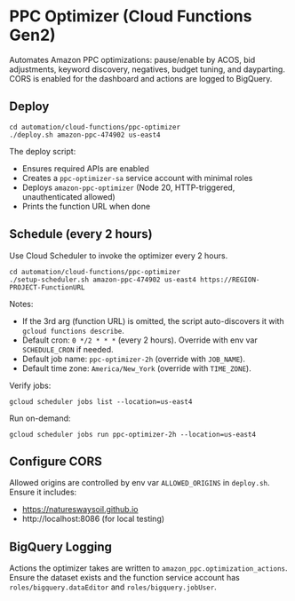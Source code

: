 # PPC Optimizer (Cloud Functions Gen2)

Automates Amazon PPC optimizations: pause/enable by ACOS, bid adjustments, keyword discovery, negatives, budget tuning, and dayparting. CORS is enabled for the dashboard and actions are logged to BigQuery.

## Deploy

```
cd automation/cloud-functions/ppc-optimizer
./deploy.sh amazon-ppc-474902 us-east4
```

The deploy script:
- Ensures required APIs are enabled
- Creates a `ppc-optimizer-sa` service account with minimal roles
- Deploys `amazon-ppc-optimizer` (Node 20, HTTP-triggered, unauthenticated allowed)
- Prints the function URL when done

## Schedule (every 2 hours)

Use Cloud Scheduler to invoke the optimizer every 2 hours.

```
cd automation/cloud-functions/ppc-optimizer
./setup-scheduler.sh amazon-ppc-474902 us-east4 https://REGION-PROJECT-FunctionURL
```

Notes:
- If the 3rd arg (function URL) is omitted, the script auto-discovers it with `gcloud functions describe`.
- Default cron: `0 */2 * * *` (every 2 hours). Override with env var `SCHEDULE_CRON` if needed.
- Default job name: `ppc-optimizer-2h` (override with `JOB_NAME`).
- Default time zone: `America/New_York` (override with `TIME_ZONE`).

Verify jobs:

```
gcloud scheduler jobs list --location=us-east4
```

Run on-demand:

```
gcloud scheduler jobs run ppc-optimizer-2h --location=us-east4
```

## Configure CORS

Allowed origins are controlled by env var `ALLOWED_ORIGINS` in `deploy.sh`.
Ensure it includes:
- https://natureswaysoil.github.io
- http://localhost:8086 (for local testing)

## BigQuery Logging

Actions the optimizer takes are written to `amazon_ppc.optimization_actions`.
Ensure the dataset exists and the function service account has `roles/bigquery.dataEditor` and `roles/bigquery.jobUser`.
